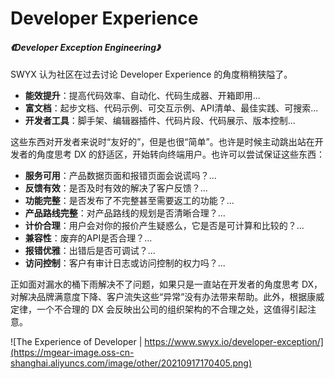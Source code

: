 # Developer Experience



##### <Link type='h5' to='https://mgear-file.oss-cn-shanghai.aliyuncs.com/Developer%20Exception%20Engineering.html' source='https://www.swyx.io/developer-exception/' >《Developer Exception Engineering》</Link>

SWYX 认为社区在过去讨论 Developer Experience 的角度稍稍狭隘了。

* **能效提升**：提高代码效率、自动化、代码生成器、开箱即用...
* **富文档**：起步文档、代码示例、可交互示例、API清单、最佳实践、可搜索...
* **开发者工具**：脚手架、编辑器插件、代码片段、代码展示、版本控制...

这些东西对开发者来说时“友好的”，但是也很“简单”。也许是时候主动跳出站在开发者的角度思考 DX 的舒适区，开始转向终端用户。也许可以尝试保证这些东西：

* **服务可用**：产品数据页面和报错页面会说谎吗？...
* **反馈有效**：是否及时有效的解决了客户反馈？...
* **功能完整**：是否发布了不完整甚至需要返工的功能？...
* **产品路线完整**：对产品路线的规划是否清晰合理？...
* **计价合理**：用户会对你的报价产生疑惑么，它是否是可计算和比较的？...
* **兼容性**：废弃的API是否合理？...
* **报错优雅**：出错后是否可调试？...
* **访问控制**：客户有审计日志或访问控制的权力吗？...

正如面对漏水的桶下雨解决不了问题，如果只是一直站在开发者的角度思考 DX，对解决品牌满意度下降、客户流失这些“异常”没有办法带来帮助。此外，根据康威定律，一个不合理的 DX 会反映出公司的组织架构的不合理之处，这值得引起注意。

![The Experience of Developer | https://www.swyx.io/developer-exception/](https://mgear-image.oss-cn-shanghai.aliyuncs.com/image/other/20210917170405.png)
